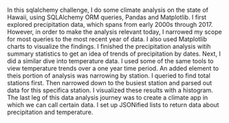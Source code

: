 In this sqlalchemy challenge, I do some climate analysis on the state of Hawaii, using SQLAlchemy ORM queries, Pandas and Matplotlib.
I first explored precipitation data, which spans from early 2000s through 2017. However, in order to make the analysis relevant today, I narrowed my scope for most queries to the most recent year of data. I also used Matplotlib charts to visualize the findings. I finished the precipitation analysis witih summary statistics to get an idea of trends of precipitation by dates.
Next, I did a similar dive into temperature data. I used some of the same tools to view temperature trends over a one year time period. An added element to theis portion of analysis was narrowing by station. I queried to find total stations first. Then narrowed down to the busiest station and parsed out data for this specifica station. I visualized these results with a histogram.
The last leg of this data analysis journey was to create a climate app in which we can call certain data. I set up JSONified lists to return data about precipitation and temperature.
